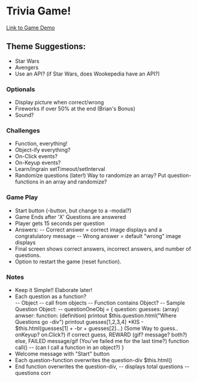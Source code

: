 # Trivia Game!

[Link to Game Demo](https://youtu.be/xhmmiRmxQ8Q)

##  Theme Suggestions:
- Star Wars
- Avengers
- Use an API? (if Star Wars, does Wookepedia have an API?)

### Optionals
- Display picture when correct/wrong
- Fireworks if over 50% at the end (Brian's Bonus)
- Sound?

### Challenges
- Function, everything!
- Object-ify everything?
- On-Click events?
- On-Keyup events?
- Learn/ingrain setTimeout/setInterval
- Randomize questions (later!) Way to randomize an array?  Put question-functions in an array and randomize?

### Game Play
- Start button (-button, but change to a -modal?)
- Game Ends after 'X' Questions are answered
- Player gets 15 seconds per question
- Answers:
    -- Correct answer = correct image displays and a congratulatory message
    -- Wrong answer = default "wrong" image displays
- Final screen shows correct answers, incorrect answers, and number of questions.
- Option to restart the game (reset function).

### Notes
- Keep it Simple!!  Elaborate later!
- Each question as a function?  
    -- Object -- call from objects
    -- Function contains Object?
    -- Sample Question Object:
    -- questionOneObj = {
        question:
        guesses: (array)
        anwser:
        function: (definition)
            printout $this.question.html("Where Questions go -div")
            printout guesses[1,2,3,4]  *KIS - $this.html(guesses[1] + -br + guesses[2]...)
            (Some Way to guess.. onKeyup?  on.Click?)
            if correct guess, REWARD (gif? message? both?)
                else, FAILED message/gif (You've failed me for the last time?)
        function call() -- (can I call a function in an object?)
    }
- Welcome message with "Start" button
- Each question-function overwrites the question-div  $this.html()
- End function overwrites the question-div, 
    -- displays total questions
    -- questions corr 